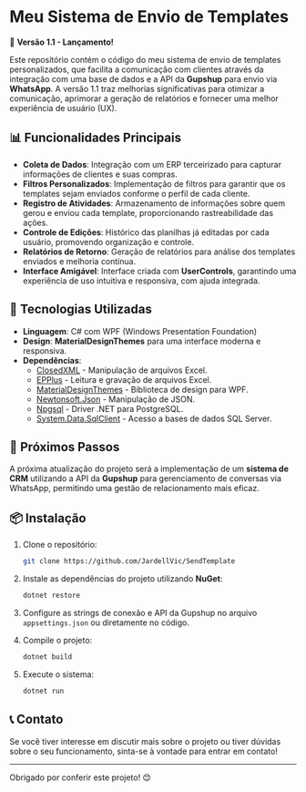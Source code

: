 # Meu Sistema de Envio de Templates

🚀 **Versão 1.1 - Lançamento!**

Este repositório contém o código do meu sistema de envio de templates personalizados, que facilita a comunicação com clientes através da integração com uma base de dados e a API da **Gupshup** para envio via **WhatsApp**. A versão 1.1 traz melhorias significativas para otimizar a comunicação, aprimorar a geração de relatórios e fornecer uma melhor experiência de usuário (UX).

## 📊 Funcionalidades Principais

- **Coleta de Dados**: Integração com um ERP terceirizado para capturar informações de clientes e suas compras.
- **Filtros Personalizados**: Implementação de filtros para garantir que os templates sejam enviados conforme o perfil de cada cliente.
- **Registro de Atividades**: Armazenamento de informações sobre quem gerou e enviou cada template, proporcionando rastreabilidade das ações.
- **Controle de Edições**: Histórico das planilhas já editadas por cada usuário, promovendo organização e controle.
- **Relatórios de Retorno**: Geração de relatórios para análise dos templates enviados e melhoria contínua.
- **Interface Amigável**: Interface criada com **UserControls**, garantindo uma experiência de uso intuitiva e responsiva, com ajuda integrada.

## 🚀 Tecnologias Utilizadas

- **Linguagem**: C# com WPF (Windows Presentation Foundation)
- **Design**: **MaterialDesignThemes** para uma interface moderna e responsiva.
- **Dependências**:
  - [ClosedXML](https://github.com/ClosedXML/ClosedXML) - Manipulação de arquivos Excel.
  - [EPPlus](https://github.com/EPPlusSoftware/EPPlus) - Leitura e gravação de arquivos Excel.
  - [MaterialDesignThemes](https://github.com/MaterialDesignInXAML/MaterialDesignInXamlToolkit) - Biblioteca de design para WPF.
  - [Newtonsoft.Json](https://www.newtonsoft.com/json) - Manipulação de JSON.
  - [Npgsql](https://github.com/npgsql/npgsql) - Driver .NET para PostgreSQL.
  - [System.Data.SqlClient](https://learn.microsoft.com/en-us/dotnet/api/system.data.sqlclient) - Acesso a bases de dados SQL Server.

## 🚧 Próximos Passos

A próxima atualização do projeto será a implementação de um **sistema de CRM** utilizando a API da **Gupshup** para gerenciamento de conversas via WhatsApp, permitindo uma gestão de relacionamento mais eficaz.

## 📦 Instalação

1. Clone o repositório:

   ```bash
   git clone https://github.com/JardellVic/SendTemplate
   ```

2. Instale as dependências do projeto utilizando **NuGet**:

   ```bash
   dotnet restore
   ```

3. Configure as strings de conexão e API da Gupshup no arquivo `appsettings.json` ou diretamente no código.

4. Compile o projeto:

   ```bash
   dotnet build
   ```

5. Execute o sistema:

   ```bash
   dotnet run
   ```

## 📞 Contato

Se você tiver interesse em discutir mais sobre o projeto ou tiver dúvidas sobre o seu funcionamento, sinta-se à vontade para entrar em contato!

---

Obrigado por conferir este projeto! 😊
